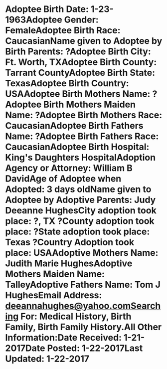 # Adoptee Birth Date: 1-23-1963Adoptee Gender: FemaleAdoptee Birth Race: CaucasianName given to Adoptee by Birth Parents: ?Adoptee Birth City: Ft. Worth, TXAdoptee Birth County: Tarrant CountyAdoptee Birth State: TexasAdoptee Birth Country: USAAdoptee Birth Mothers Name: ?Adoptee Birth Mothers Maiden Name: ?Adoptee Birth Mothers Race: CaucasianAdoptee Birth Fathers Name: ?Adoptee Birth Fathers Race: CaucasianAdoptee Birth Hospital: King's Daughters HospitalAdoption Agency or Attorney: William B DavidAge of Adoptee when Adopted: 3 days oldName given to Adoptee by Adoptive Parents: Judy Deeanne HughesCity adoption took place: ?, TX ?County adoption took place: ?State adoption took place: Texas ?Country Adoption took place: USAAdoptive Mothers Name: Judith Marie HughesAdoptive Mothers Maiden Name: TalleyAdoptive Fathers Name: Tom J HughesEmail Address: deeannahughes@yahoo.comSearching For: Medical History, Birth Family, Birth Family History.All Other Information:Date Received: 1-21-2017Date Posted: 1-22-2017Last Updated: 1-22-2017